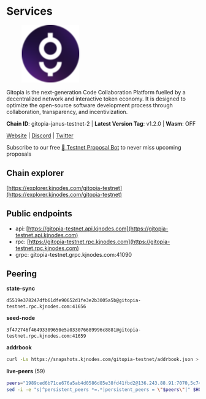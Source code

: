 # Services

<figure><img src="https://raw.githubusercontent.com/kj89/cosmos-images/main/logos/gitopia.png" width="150" alt=""><figcaption></figcaption></figure>

Gitopia is the next-generation Code Collaboration Platform fuelled by  a decentralized network and interactive token economy. It is designed  to optimize the open-source software development process through  collaboration, transparency, and incentivization.

**Chain ID**: gitopia-janus-testnet-2 | **Latest Version Tag**: v1.2.0 | **Wasm**: OFF

[Website](https://gitopia.com/) | [Discord](https://discord.gg/hFTXCGNYDZ) | [Twitter](https://twitter.com/gitopiaDAO)



Subscribe to our free [🤖 Testnet Proposal Bot](https://t.me/kjnodes_testnet_proposal_bot) to never miss upcoming proposals


## Chain explorer
[https://explorer.kjnodes.com/gitopia-testnet](https://explorer.kjnodes.com/gitopia-testnet)

## Public endpoints

* api: [https://gitopia-testnet.api.kjnodes.com](https://gitopia-testnet.api.kjnodes.com)
* rpc: [https://gitopia-testnet.rpc.kjnodes.com](https://gitopia-testnet.rpc.kjnodes.com)
* grpc: gitopia-testnet.grpc.kjnodes.com:41090

## Peering

**state-sync**

```text
d5519e378247dfb61dfe90652d1fe3e2b3005a5b@gitopia-testnet.rpc.kjnodes.com:41656
```

**seed-node**

```text
3f472746f46493309650e5a033076689996c8881@gitopia-testnet.rpc.kjnodes.com:41659
```

**addrbook**
```bash
curl -Ls https://snapshots.kjnodes.com/gitopia-testnet/addrbook.json > $HOME/.gitopia/config/addrbook.json
```

**live-peers** (59)
```bash
peers="1989ced6b71ce676a5ab4d0586d85e38fd41fbd2@136.243.88.91:7070,5c74fe6868cda2003926c0a6299c9cebec5c4d1a@65.21.239.60:41656,ec51c49ed23899dcbcda9f45f49cafa0605e454d@194.163.144.162:41656,971c22cfb2a8fee7e6b5b7fb125cc9551f3b5e60@65.109.106.91:16656,d5519e378247dfb61dfe90652d1fe3e2b3005a5b@65.109.68.190:41656,098c8f3e70fa1f1bbb447903aea96b8e1f025f13@141.95.145.41:26656,f0b8227e40f25eaec0e25b9e91ca199d2d9a1ecb@167.86.94.177:656,399d4e19186577b04c23296c4f7ecc53e61080cb@34.143.189.236:26656,3dd4a6674e86c319a5671e645d429edacae62129@185.219.142.203:26656,417311f0ceeff950dd9bf0f389e5a9c5ed8d22cd@146.190.88.155:41656,5c2a752c9b1952dbed075c56c600c3a79b58c395@195.3.220.140:27036,59a99a10a28baeda8535598acef9abb706ec5dbc@45.85.249.132:656,e704537ce1348bfc7b781d6546ae272ff3eea8d5@34.117.96.202:26656,5ffdc1788f68df5e8163d9bd0d71a4c4d3dec2e9@81.0.220.21:26656,09538ba6159f454a17d76501c59e23bad6fc9d3d@85.190.246.67:26656,9bb344d83fc1fafc4bce6b8e4a95b82f37ac4f31@82.208.20.136:26656,98bdfc67810bf7ac8f5c45b2c677b4bf199eb42e@185.193.67.65:41656,53b421af01f3260e949d6a9c2dc09e3b1dbf9fb6@109.205.181.30:41656,4e0e57bcac8aa2bc3188d5b7845eeee61a61f3f0@194.163.170.165:26656,61c85d47e1dd86d5a5849450b849078d4d13184b@85.239.244.123:26656,05182a9b6121c9fcbb493f9bb3843e20e076e479@38.242.231.113:656,4ed110a5b1ebad62d1e92e8cdabfc9160e2ca4db@65.109.92.148:46656,9912d5c8d59b7736b0702b18aeb386efe7e46f3f@164.68.111.239:656,3e757ff8f7388393af67809a5646142965bc6808@80.65.211.229:656,d48a95dffa507f31dd54359ea47fe02c16ac14c7@213.239.216.252:26656,ae5d5b47ea732ff509114f405967f61eb3d86ac6@75.119.146.171:656,ed177ff3cf334df1a6c190438b0c7b5dd64b423a@45.151.122.140:656,ba614c2b5beae6df39a4310043294ffde60e8e8d@45.85.250.147:26656,464037dbb9f172f4865d55002b8d83dbbd24b641@193.178.170.251:41656,481189b7e246f6c824a969482446c49abbfe76b8@161.97.172.147:26656,66f94651fb02f277c90c605a38df549d3c0a9269@75.119.151.217:26656,9c265cb98c21d6748822ca2bed0accacdd8449db@38.242.205.25:26656,0e22fcc29a4cf5476001c849126ced605491f2ec@185.192.96.108:26656,8bec864d68a2542233ba37ac94c723fdf0b8e175@45.151.122.136:656,d2975b49708dc92ee3b7da1d72e3eee3119d1d0c@167.86.105.216:656,0eb70bf5e2403694109f9bba184570074c2dfdd5@38.242.235.255:26656,b745e0c6a1e0c7ec248ec274cfd038ed4bc4c2cf@65.21.134.202:26356,247dbc8048be7c024c5f5deee45c18bd2f19bc93@116.203.35.46:36656,f1c042fca05e4bfb9a6da1cccaa5108a26ea1e0f@65.108.104.167:28656,95fbdc6d62be17db6688222b15b57d3e795ed07a@167.86.84.102:656,5c45e8920c5094827ec5afaca9ab469aaa0b4eaf@65.109.88.254:28656,95203479677e2ab00b1fb0bc1359294d4612e684@85.239.231.0:26656,7d819fa869f7c5b42c2c7a9538e1a9e7a52cfdee@65.108.226.26:24656,9ae4e6f0123fc1ad47846c83132df9d3b124fe49@89.117.50.250:41656,4cd60a4dd4211d38d948a86a614f1fd8d3d274eb@75.119.153.139:656,bc688b2be879ba5bfa34587e096a9c9a4df2e6d4@45.151.122.116:656,37c3d29df83da59e5a258d413e2f89365ab05711@85.239.243.12:656,820024c34989e7605d9367847e1fc2d01ad763bd@65.109.92.235:30656,87590400747c4546479e1a75d352fb8af6a0bea0@185.135.137.77:41656,12f6b84a23b054a6591c647c2a4456c40af65cce@5.9.147.22:24656,52098a0fdd0dc566615ad37492019d252635bdda@45.85.249.131:656,eaa9978430e55663346eb61312cd5ecc21448b25@38.242.139.153:656,1f7f58f130ea9c89be44fd60554d5e97da56c395@206.221.181.234:56656,2d59030311ed3198c3de2ca1780b88a8fb0bb098@93.186.200.10:41656,c09aa43e7149a6bf784d11867ebb4135996016d6@213.239.215.77:26656,007d2419fea80aee707d009af0153f5105c53379@38.242.139.164:656,ee812a11525cf7e2de4bd63e66aed8b8de337902@38.242.235.199:41656,8d45cada398e1035e220857a84021fabfa723248@2.58.82.21:26656,1f0f03a1c845e810e5cfeb0d960639c637d049fe@154.26.131.130:36656"
sed -i -e "s|^persistent_peers *=.*|persistent_peers = \"$peers\"|" $HOME/.gitopia/config/config.toml
```
